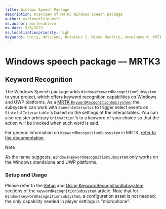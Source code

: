 ```yaml
---
title: Windows Speech Package
description: Overview of MRTK3 Windows speech package
author: marlenaklein-msft
ms.author: marlenaklein
ms.date: 5/5/2023
ms.localizationpriority: high
keywords: Unity, HoloLens, HoloLens 2, Mixed Reality, development, MRTK3, windows speech, speech, keyword, keyword recognition, speech recognition, Mixed Reality Toolkit
---
```


# Windows speech package &#8212; MRTK3


## Keyword Recognition

The Windows Speech package adds `WindowsKeywordRecognitionSubsystem` to your project, which offers keyword recognition capabilities on Windows and UWP platforms. As a [MRTK `KeywordRecognitionSubsystem`](../../../mrtk3-core/packages/core/subsystems/keywordrecognitionsubsystem.md), the subsystem can work with `SpeechInteractor` to trigger select events on `StatefulInteractable`'s based on the settings of the interactables. You can also register arbitrary `UnityAction`'s to a keyword of your choice so that the action will be invoked when such word is said.

For general information on `KeywordRecognitionSubsystem` in MRTK, [refer to the documentation](../../../mrtk3-core/packages/core/subsystems/keywordrecognitionsubsystem.md).

> [!NOTE]
> As the name suggests, `WindowsKeywordRecognitionSubsystem` only works on the Windows standalone and UWP platforms.

### Setup and Usage

Please refer to the [Setup](../../../mrtk3-core/packages/core/subsystems/keywordrecognitionsubsystem.md#setup) and [Using KeywordRecognitionSubsystem](../../../mrtk3-core/packages/core/subsystems/keywordrecognitionsubsystem.md#using-keywordrecognitionsubsystem-manually) sections of the `KeywordRecognitionSubsystem` article. Note that for `WindowsKeywordRecognitionSubsystem`, a configuration asset is not needed; the only capability needed in player settings is "microphone".
